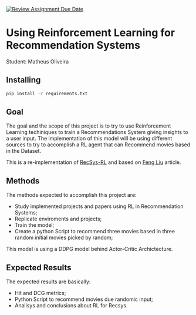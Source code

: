 [![Review Assignment Due Date](https://classroom.github.com/assets/deadline-readme-button-24ddc0f5d75046c5622901739e7c5dd533143b0c8e959d652212380cedb1ea36.svg)](https://classroom.github.com/a/7Wj0oCgF)

# Using Reinforcement Learning for Recommendation Systems

Student: Matheus Oliveira


## Installing
```bash
pip install -r requirements.txt
```
## Goal
The goal and the scope of this project is to try to use Reinforcement Learning techiniques to train a Recommendations System giving insights to a user input. The implementation of this model will be using different sources to try to accomplish a RL agent that can Recommend movies based in the Dataset. 

This is a re-implementation of [RecSys-RL](https://github.com/shashist/recsys-rl) and based on [Feng Liu](https://arxiv.org/pdf/1810.12027.pdf) article.

## Methods
The methods expected to accomplish this project are:
* Study implemented projects and papers using RL in Recommendation Systems;
* Replicate enviroments and projects;
* Train the model;
* Create a python Script to recommend three movies based in three random initial movies picked by random;

This model is using a DDPG model behind Actor-Critic Archictecture.

## Expected Results 
The expected results are basically:
* Hit and DCG metrics;
* Python Script to recommend movies due randomic input;
* Analisys and conclusions about RL for Recsys.